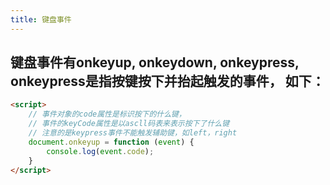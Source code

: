 ```yaml
---
title: 键盘事件
---
```


## 键盘事件有onkeyup, onkeydown, onkeypress, onkeypress是指按键按下并抬起触发的事件， 如下：
```html
<script>
	// 事件对象的code属性是标识按下的什么键， 
	// 事件的keyCode属性是以ascll码表来表示按下了什么键
	// 注意的是keypress事件不能触发辅助键，如left，right	
	document.onkeyup = function (event) {
		console.log(event.code);
	}
</script>
